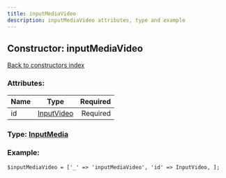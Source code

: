 ```yaml
---
title: inputMediaVideo
description: inputMediaVideo attributes, type and example
---
```

## Constructor: inputMediaVideo  
[Back to constructors index](index.md)



### Attributes:

| Name     |    Type       | Required |
|----------|:-------------:|---------:|
|id|[InputVideo](../types/InputVideo.md) | Required|



### Type: [InputMedia](../types/InputMedia.md)


### Example:

```
$inputMediaVideo = ['_' => 'inputMediaVideo', 'id' => InputVideo, ];
```  

